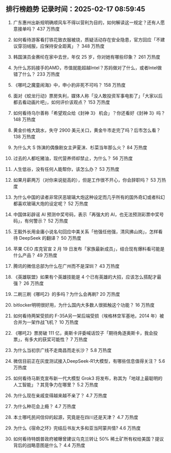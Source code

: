 
## 排行榜趋势 记录时间：2025-02-17 08:59:45
  
  1. 广东惠州出新规明确顺风车不得以营利为目的，如何解读这一规定？还有人愿意接单吗？ 437 万热度
    
  2. 如何看待游客看打铁花致衣服被烧，质疑活动存在安全隐患，官方回应「不建议穿羽绒服，应保持安全距离」？ 348 万热度
    
  3. 韩国演员金赛纶在家中去世，年仅 25 岁，你对她有哪些印象？ 261 万热度
    
  4. 为什么苏妈接手的AMD，市值就能超越Intel？苏妈做对了什么，或者Intel做错了什么？ 233 万热度
    
  5. 《哪吒之魔童闹海》中，申小豹非死不可吗？ 158 万热度
    
  6. 面对《蛟龙行动》票房失利，媒体人称「没人敢投资军事电影了」「大家以后都去看动画片吧」，如何评价该观点？ 153 万热度
    
  7. 如何看待乌尔善称「希望观众给《封神 3》 机会」？你还看好《封神 3》吗？ 148 万热度
    
  8. 黄金价格大跳水，失守 2900 美元关口，黄金牛市走完了吗？后市怎么看？ 138 万热度
    
  9. 为什么大 S 饰演的偶像剧女主尹夏沫、杉菜当年那么火？ 84 万热度
    
  10. 过去的人都吃猪油，现代营养师却禁止，为什么？ 56 万热度
    
  11. 人生低谷，没有任何人能帮你，该怎么办？ 53 万热度
    
  12. 如果月薪两万（对你来说挺高的），但是工作很不开心，你会辞职吗？ 53 万热度
    
  13. 为什么中国的读者非常厌恶玻璃大炮这种设定而几乎所有的国外奇幻或者科幻都喜欢玻璃大炮的设定呢？ 52 万热度
    
  14. 中国体彩辟谣 AI 预测中奖号码，表示「再强大的 AI，也无法预测彩票中奖号码」，有何警示？ 52 万热度
    
  15. 王毅外长用金庸小说名句回应中美关系「他强任他强，清风拂山岗」，怎样看待 DeepSeek 的翻译？ 50 万热度
    
  16. 苹果 CEO 库克官宣 2 月 19 日发布「家族最新成员」，结合现有爆料看可能是什么产品？ 49 万热度
    
  17. 腾讯的微信总部为什么在广州而不是深圳？ 43 万热度
    
  18. 《英雄联盟》如果有个英雄技能是 4 个已有英雄的大招，应该怎么搭配才最强？ 26 万热度
    
  19. 二刷三刷《哪吒2》的多吗？为什么会再刷? 20 万热度
    
  20. bitlocker明明很好用，为什么国内大多数人很抵触这个功能？ 16 万热度
    
  21. 如何看待两架受损的 F-35A另一架后端受损（埃格林空军基地，2014 年）被合并为一架作战飞机？ 10 万热度
    
  22. 《哪吒2》票房破 111 亿，奥斯卡评委喊话饺子「期待角逐奥斯卡，我会投票」，有多大的获奖可能性？ 7 万热度
    
  23. 为什么当初京广线不走南昌而走长沙？ 5.8 万热度
    
  24. 微信目前正在灰度测试接入DeepSeek-R1大模型，有哪些信息值得关注？ 5.6 万热度
    
  25. 如何看待马斯克宣布新一代大模型 Grok3 将发布，称其为「地球上最聪明的人工智能」？其竞争力在哪里？ 5.2 万热度
    
  26. 为什么现在亲戚变得越来越不亲了？ 4.7 万热度
    
  27. 为什么种花会上瘾？ 4.7 万热度
    
  28. 本土哪吒民间信仰的起源，究竟是在四川还是天津？ 4.7 万热度
    
  29. 为什么《宿命之环》完结后书友大多和亚当阿蒙共情? 4.6 万热度
    
  30. 如何看待特朗普政府被曝曾建议乌克兰转让 50% 稀土矿所有权给美国？提议背后的战略意图是什么？ 4.4 万热度
    